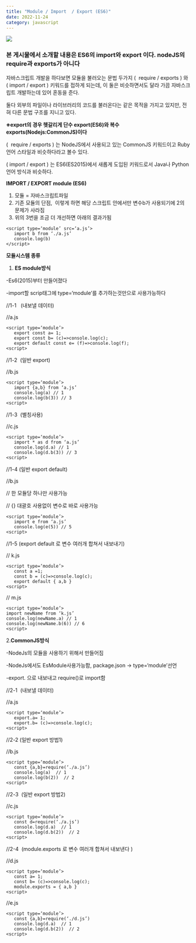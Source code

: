 ```yaml
---
title: "Module / Import  / Export (ES6)"
date: 2022-11-24
category: javascript
---
```


![](/storage/20221124212831154393.jpg)

### 본 게시물에서 소개할 내용은 ES6의 import와 export 이다. nodeJS의 require과 exports가 아니다

자바스크립트 개발을 하다보면 모듈을 불러오는 문법 두가지 (  require / exports ) 와 ( import / export ) 키워드를 접하게 되는데, 이 둘은 비슷하면서도 달라 가끔 자바스크립트 개발하는데 있어 혼동을 준다.

둘다 외부의 파일이나 라이브러리의 코드를 불러온다는 같은 목적을 가지고 있지만, 전혀 다른 문법 구조를 지니고 있다.

**※export의 경우 헷갈리게 단수 export(ES6)와 복수 exports(Nodejs:CommonJS)이다**

(  require / exports ) 는 NodeJS에서 사용되고 있는 CommonJS 키워드이고 Ruby 언어 스타일과 비슷하다라고 볼수 있다.

( import / export ) 는 ES6(ES2015)에서 새롭게 도입된 키워드로서 Java나 Python 언어 방식과 비슷하다.

**IMPORT / EXPORT module (ES6)**

1. 모듈 = 자바스크립트파일
2. 기존 모듈의 단점,  <script src=‘a.js’>로 모듈을 여러개 불러오면 변수를 공유하므로 유지보수나 버그등으로 좋지않음
3. 위의 단점 해결 방안  <script type=‘module’ src=‘’a.js>console.log(b)</script> 이렇게 하면 해당 스크립트 안에서만 변수b가 사용되기에 2의 문제가 사라짐
4. 위의 3번을 조금 더 개선하면 아래의 결과가됨

```
<script type=‘module’ src=‘a.js’>
   import b from ‘./a.js’
   console.log(b)
</script>
```

**모듈시스템 종류**

1. **ES module방식**

-Es6(2015)부터 만들어졌다

-import할 scrip태그에 type=‘module’를 추가하는것만으로 사용가능하다

//1-1   (내보낼 데이터)

//a.js

```
<script type=‘module’>
   export const a= 1;
   export const b= (c)=>console.log(c);
   export default const e= (f)=>console.log(f);
<script>
```

//1-2  (일반 export)

//b.js

```
<script type=‘module’>
   import {a,b} from ‘a.js’
   console.log(a) // 1
   console.log(b(3)) // 3
<script>
```

//1-3  (별칭사용)

//c.js

```
<script type=‘module’>
   import * as d from ‘a.js’
   console.log(d.a) // 1
   console.log(d.b(3)) // 3
<script>
```

//1-4 (일반 export default)

//b.js

// 한 모듈당 하나만 사용가능

// {} 대괄호 사용없이 변수로 바로 사용가능

```
<script type=‘module’>
   import e from ‘a.js’
   console.log(e(5)) // 5
<script>
```

//1-5 (export default 로 변수 여러개 합쳐서 내보내기)

// k.js

```
<script type=‘module’>
   const a =1;
   const b = (c)=>console.log(c);
   export default { a,b }
<script>
```

// m.js

```
<script type=‘module’>
import newName from ‘k.js’
console.log(newName.a) // 1
console.log(newName.b(6)) // 6
<script>
```

2.**CommonJS방식**

-NodeJs의 모듈을 사용하기 위해서 만들어짐

-NodeJs에서도 EsModule사용가능함, package.json -> type=‘module’선언

-export. 으로 내보내고 require()로 import함

//2-1  (내보낼 데이터)

//a.js

```
<script type=‘module’>
   export.a= 1;
   export.b= (c)=>console.log(c);
<script>
```

//2-2 (일반 export 방법1)

//b.js

```
<script type=‘module’>
   const {a,b}=require(‘./a.js’)
   console.log(a)  // 1
   console.log(b(2))  // 2
<script>
```

//2-3  (일반 export 방법2)

//c.js

```
<script type=‘module’>
   const d=require(‘./a.js’)
   console.log(d.a)  // 1
   console.log(d.b(2))  // 2
<script>
```

//2-4  (module.exports 로 변수 여러개 합쳐서 내보낸다 )

//d.js

```
<script type=‘module’>
   const a= 1;
   const b= (c)=>console.log(c);
   module.exports = { a,b }
<script>
```

//e.js

```
<script type=‘module’>
   const {a,b}=require(‘./d.js’)
   console.log(d.a)  // 1
   console.log(d.b(2))  // 2
<script>
```
